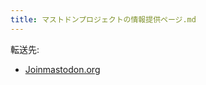```yaml
---
title: マストドンプロジェクトの情報提供ページ.md
---
```

<div>

転送先:

-   [Joinmastodon.org](/Joinmastodon.org "Joinmastodon.org")

</div>

<div>

</div>
